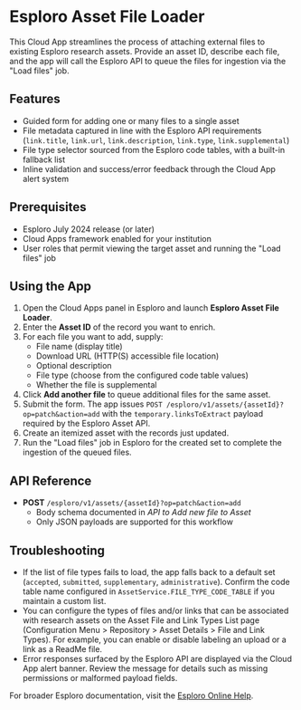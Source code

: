 # Esploro Asset File Loader

This Cloud App streamlines the process of attaching external files to existing Esploro research assets. Provide an asset ID, describe each file, and the app will call the Esploro API to queue the files for ingestion via the "Load files" job.

## Features

- Guided form for adding one or many files to a single asset
- File metadata captured in line with the Esploro API requirements (`link.title`, `link.url`, `link.description`, `link.type`, `link.supplemental`)
- File type selector sourced from the Esploro code tables, with a built-in fallback list
- Inline validation and success/error feedback through the Cloud App alert system

## Prerequisites

- Esploro July 2024 release (or later)
- Cloud Apps framework enabled for your institution
- User roles that permit viewing the target asset and running the "Load files" job

## Using the App

1. Open the Cloud Apps panel in Esploro and launch **Esploro Asset File Loader**.
2. Enter the **Asset ID** of the record you want to enrich.
3. For each file you want to add, supply:
   - File name (display title)
   - Download URL (HTTP(S) accessible file location)
   - Optional description
   - File type (choose from the configured code table values)
   - Whether the file is supplemental
4. Click **Add another file** to queue additional files for the same asset.
5. Submit the form. The app issues `POST /esploro/v1/assets/{assetId}?op=patch&action=add` with the `temporary.linksToExtract` payload required by the Esploro Asset API.
6. Create an itemized asset with the records just updated.
7. Run the "Load files" job in Esploro for the created set to complete the ingestion of the queued files.

## API Reference

- **POST** `/esploro/v1/assets/{assetId}?op=patch&action=add`
  - Body schema documented in *API to Add new file to Asset*
  - Only JSON payloads are supported for this workflow

## Troubleshooting

- If the list of file types fails to load, the app falls back to a default set (`accepted`, `submitted`, `supplementary`, `administrative`). Confirm the code table name configured in `AssetService.FILE_TYPE_CODE_TABLE` if you maintain a custom list.
- You can configure the types of files and/or links that can be associated with research assets on the Asset File and Link Types List page (Configuration Menu > Repository > Asset Details > File and Link Types). For example, you can enable or disable labeling an upload or a link as a ReadMe file.
- Error responses surfaced by the Esploro API are displayed via the Cloud App alert banner. Review the message for details such as missing permissions or malformed payload fields.

For broader Esploro documentation, visit the [Esploro Online Help](https://knowledge.exlibrisgroup.com/Esploro/Product_Documentation/Esploro_Online_Help_(English)).



